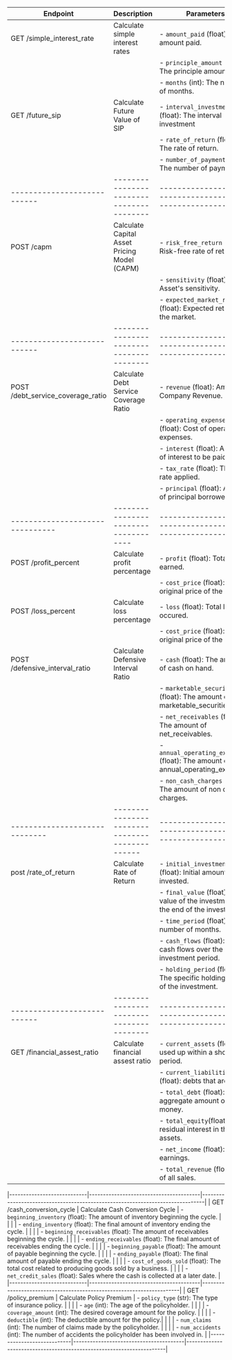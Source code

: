 | Endpoint                    | Description                                  | Parameters                                                |
|-----------------------------|----------------------------------------------|-----------------------------------------------------------|
| GET /simple_interest_rate   | Calculate simple interest rates              | - `amount_paid` (float): The amount paid.                 |
|                             |                                              | - `principle_amount` (float): The principle amount.       |
|                             |                                              | - `months` (int): The number of months.                   |
| GET /future_sip             | Calculate Future Value of SIP                | - `interval_investment` (float): The interval investment  |
|                             |                                              | - `rate_of_return` (float): The rate of return.           |
|                             |                                              | - `number_of_payments` (int): The number of payments.     |
| --------------------------- | ----------------------------------------     | --------------------------------------------------------- |
| POST /capm                  | Calculate Capital Asset Pricing Model (CAPM) | - `risk_free_return` (float): Risk-free rate of return.            |
|                             |                                              | - `sensitivity` (float): Asset's sensitivity.            |
|                             |                                              | - `expected_market_return` (float): Expected return of the market. |
| --------------------------- | ----------------------------------------     | --------------------------------------------------------- |
| POST /debt_service_coverage_ratio | Calculate Debt Service Coverage Ratio  | - `revenue` (float): Amount of Company Revenue.           |
|                                   |                                        | - `operating_expenses` (float): Cost of operating expenses.|
|                                   |                                        | - `interest` (float): Amount of interest to be paid       |
|                                   |                                        | - `tax_rate` (float): The tax rate applied.               |
|                                   |                                        | - `principal` (float): Amount of principal borrowed.      |
| -------------------------------   | ------------------------------------   | --------------------------------------------------------- |
| POST /profit_percent | Calculate profit percentage  | - `profit` (float): Total profit earned.           |
|                                   |                                        | - `cost_price` (float): The original price of the item |
| POST /loss_percent | Calculate loss percentage  | - `loss` (float): Total loss occured.           |
|                                   |                                        | - `cost_price` (float): The original price of the item |
| POST /defensive_interval_ratio | Calculate Defensive Interval Ratio        | - `cash` (float): The amount of cash on hand.             |
|                                |                                           | - `marketable_securities` (float): The amount of marketable_securities.|
|                                |                                           | - `net_receivables` (float): The amount of net_receivables.|
|                                |                                           | - `annual_operating_expenses` (float): The amount of annual_operating_expenses.|
|                                |                                           | - `non_cash_charges` (float): The amount of non cash charges.|
|-----------------------------|----------------------------------------------|-----------------------------------------------------------|
| post /rate_of_return   | Calculate Rate of Return                         | - `initial_investment` (float): Initial amount invested.                 |
|                             |                                              | - `final_value` (float): the value of the investment at the end of the investment.       |
|                             |                                              | - `time_period` (float): The number of months.                   |
|                             |                                              | - `cash_flows`  (float): A list of cash flows over the investment period.                   |
|                             |                                              | - `holding_period` (float): The specific holding period of the investment.                   |
| --------------------------- | ----------------------------------------     | --------------------------------------------------------- |
| GET /financial_assest_ratio   | Calculate financial assest ratio           | - `current_assets` (float): used up within a short period.                 |
|                             |                                            | - `current_liabilities` (float): debts that are due .       |
|                             |                                              | - `total_debt` (float): aggregate amount of money.                   |
|                             |                                              | - `total_equity`(float): residual interest in the assets.                   |
|                             |                                              | - `net_income` (float): net earnings.                   |
|                             |                                              | - `total_revenue` (float): sum of all sales.                   |

|----------------------------|----------------------------------------|-------------------------------------------------------------------------------|
| GET /cash_conversion_cycle | Calculate Cash Conversion Cycle  | - `beginning_inventory` (float): The amount of inventory beginning the cycle. |
|                            |                                  | - `ending_inventory` (float): The final amount of inventory ending the cycle. |
|                            |                                  | - `beginning_receivables` (float): The amount of receivables beginning the cycle. |
|                            |                                  | - `ending_receivables` (float): The final amount of receivables ending the cycle. |
|                            |                                  | - `beginning_payable` (float): The amount of payable beginning the cycle. |
|                            |                                  | - `ending_payable` (float): The final amount of payable ending the cycle. |
|                            |                                  | - `cost_of_goods_sold` (float): The total cost related to producing goods sold by a business. |
|                            |                                  | - `net_credit_sales` (float): Sales where the cash is collected at a later date. |
|----------------------------|----------------------------------------|----------------------------------------------------------------------|
| GET /policy_premium | Calculate Policy Premium                | - `policy_type` (str): The type of insurance policy. |
|                            |                                  | - `age` (int): The age of the policyholder. |
|                            |                                  | - `coverage_amount` (int): The desired coverage amount for the policy. |
|                            |                                  | - `deductible` (int): The deductible amount for the policy.|
|                            |                                  | - `num_claims` (int): The number of claims made by the policyholder. |
|                            |                                  | - `num_accidents` (int): The number of accidents the policyholder has been involved in. |
|----------------------------|----------------------------------------|----------------------------------------------------------------------|


